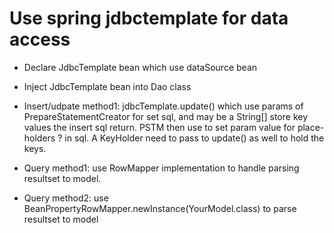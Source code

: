 # Use spring jdbctemplate for data access
- Declare JdbcTemplate bean which use dataSource bean
- Inject JdbcTemplate bean into Dao class
- Insert/udpate method1: jdbcTemplate.update() which use params of PrepareStatementCreator for set sql, and may be a String[] store key values the insert sql return. PSTM then use to set param value for place-holders ? in sql. A KeyHolder need to pass to update() as well to hold the keys.

- Query method1: use RowMapper<T> implementation to handle parsing resultset to model.

- Query method2: use BeanPropertyRowMapper.newInstance(YourModel.class) to parse resultset to model